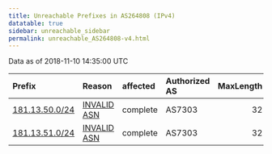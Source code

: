 ```yaml
---
title: Unreachable Prefixes in AS264808 (IPv4)
datatable: true
sidebar: unreachable_sidebar
permalink: unreachable_AS264808-v4.html
---
```


Data as of 2018-11-10 14:35:00 UTC


<div class="datatable-begin"></div>

| Prefix                                                 | Reason                                                                                                 | affected   | Authorized AS   |   MaxLength | Anchor                                         |   unreachable /24s |
|:-------------------------------------------------------|:-------------------------------------------------------------------------------------------------------|:-----------|:----------------|------------:|:-----------------------------------------------|-------------------:|
| [181.13.50.0/24](https://stat.ripe.net/181.13.50.0/24) | [INVALID ASN](https://rpki-validator.ripe.net/announcement-preview?asn=AS264808&prefix=181.13.50.0/24) | complete   | AS7303          |          32 | [LACNIC](unreachable_LACNIC_RPKI_Root-v4.html) |                  1 |
| [181.13.51.0/24](https://stat.ripe.net/181.13.51.0/24) | [INVALID ASN](https://rpki-validator.ripe.net/announcement-preview?asn=AS264808&prefix=181.13.51.0/24) | complete   | AS7303          |          32 | [LACNIC](unreachable_LACNIC_RPKI_Root-v4.html) |                  1 |

<div class="datatable-end"></div>